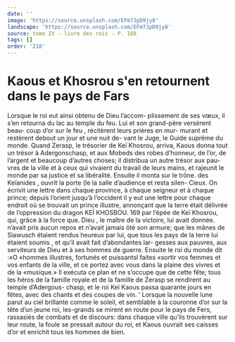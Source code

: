 ```yaml
---
date: ''
image: 'https://source.unsplash.com/EFm7JpD9jy8'
landscape: 'https://source.unsplash.com/EFm7JpD9jy8'
source: tome IV - livre des rois - P. 168
tags: []
order: '218'
---
```


# Kaous et Khosrou s'en retournent dans le pays de Fars

Lorsque le roi eut ainsi obtenu de Dieu l’accom- plissement de ses vœux, il s’en retourna du lac au temple du feu. Lui et son grand-père versèrent beau- coup d’or sur le feu , récitèrent leurs prières en mur- murant et restèrent debout un jour et une nuit de-
vant le Juge, le Guide suprême du monde. Quand Zerasp, le trésorier de Keï Khosrou, arriva, Kaous donna tout un trésor à Adergonschasp, et aux Mobeds des robes d’honneur, de l’or, de l’argent et beaucoup
d’autres choses; il distribua un autre trésor aux pau-
vres de la ville et à ceux qui vivaient du travail de leurs mains, et rajeunit le monde par sa justice et sa libéralité. Ensuite il monta sur le trône. des Keïanides ,
ouvrit la porte (le la salle d’audience et resta silen- Cieux.
On écrivit une lettre dans chaque province, à chaque seigneur et à chaque prince; depuis l’orient jusqu’à l’occident il y eut une lettre pour chaque endroit où se trouvait un prince illustre, annonçant que la terre était délivrée de l’oppression du dragon
KEÏ KHOSBOU. 169 par l’épée de Keï Khosrou, qui, grâce à la force que.
Dieu , le maître de la victoire, lui avait donnée.
n’avait pris aucun repos et n’avait jamais ôté son
armure; que les mânes de Siawusch étaient rendus
heureux par lui, que tous les pays de la terre lui étaient soumis , et qu’il avait fait d’abondantes lar-
gesses aux pauvres, aux serviteurs de Dieu et à ses hommes de guerre. Ensuite le roi du monde dit :«O «hommes illustres, fortunés et puissantsl faites «sortir vos femmes et vos enfants de la ville, et ce portez avec vous dans la plaine des vivres et de la «musique.» Il exécuta ce plan et ne s’occupe que de
cette fête; tous les héros de la famille royale et de la famille de Zerasp se rendirent au temple d’Adergous- chasp, et le roi Keï Kaous passa quarante jours en fêtes, avec des chants et des coupes de vin. ’
Lorsque la nouvelle lune parut au ciel brillante comme le soleil, et semblable à la couronne d’or
sur la tête d’un jeune roi, les-grands se mirent en route pour le pays de Fers, rassasiés de combats et de discours: dans chaque ville qu’ils trouvèrent sur leur route, la foule se pressait autour du roi, et Kaous ouvrait ses caisses d’or et enrichit tous les hommes de bien.
